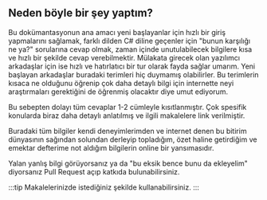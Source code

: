 ## Neden böyle bir şey yaptım?

Bu dokümantasyonun ana amacı yeni başlayanlar için hızlı bir giriş yapmalarını sağlamak, farklı dilden C# diline geçenler için "bunun karşılığı ne ya?" sorularına cevap olmak, zaman içinde unutulabilecek bilgilere kısa ve hızlı bir şekilde cevap verebilmektir. Mülakata girecek olan yazılımcı arkadaşlar için ise hızlı ve hatırlatıcı bir tur olarak fayda sağlar umarım. Yeni başlayan arkadaşlar buradaki terimleri hiç duymamış olabilirler. Bu terimlerin kısaca ne olduğunu öğrenip çok daha detaylı bilgi için internette neyi araştırmaları gerektiğini de öğrenmiş olacaktır diye umut ediyorum.

Bu sebepten dolayı tüm cevaplar 1-2 cümleyle kısıtlanmıştır. Çok spesifik konularda biraz daha detaylı anlatılmış ve ilgili makalelere link verilmiştir.

Buradaki tüm bilgiler kendi deneyimlerimden ve internet denen bu bitirim dünyasının sağından solundan derleyip topladığım, özet haline getirdiğim ve emektar defterime not aldığım bilgilerin online bir yansımasıdır.

Yalan yanlış bilgi görüyorsanız ya da "bu eksik bence bunu da ekleyelim" diyorsanız Pull Request açıp katkıda bulunabilirsiniz.

:::tip
Makalelerinizde istediğiniz şekilde kullanabilirsiniz.
:::

